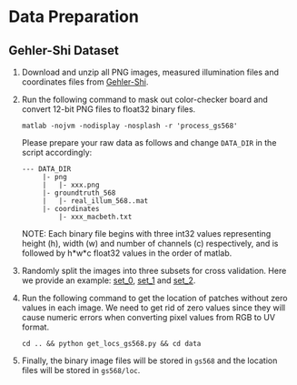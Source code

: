 [gs568]: http://www.cs.sfu.ca/~colour/data/shi_gehler/

# Data Preparation

## Gehler-Shi Dataset

1. Download and unzip all PNG images, measured illumination files and coordinates files from [Gehler-Shi][gs568].
2. Run the following command to mask out color-checker board and convert 12-bit PNG files to float32 binary files.
    ```
    matlab -nojvm -nodisplay -nosplash -r 'process_gs568'
    ```
    Please prepare your raw data as follows and change `DATA_DIR` in the script accordingly:
    ```
    --- DATA_DIR
         |- png
         |   |- xxx.png
         |- groundtruth_568
         |   |- real_illum_568..mat
         |- coordinates
             |- xxx_macbeth.txt
    ```
    NOTE: Each binary file begins with three int32 values representing height (h), width (w) and number of channels (c) respectively, and is followed by h\*w\*c float32 values in the order of matlab.

3. Randomly split the images into three subsets for cross validation. Here we provide an example: [set\_0](gs568/set_0.txt), [set\_1](gs568/set_1.txt) and [set\_2](gs568/set_2.txt).
4. Run the following command to get the location of patches without zero values in each image. We need to get rid of zero values since they will cause numeric errors when converting pixel values from RGB to UV format.
    ```
    cd .. && python get_locs_gs568.py && cd data
    ```
5. Finally, the binary image files will be stored in `gs568` and the location files will be stored in `gs568/loc`.
